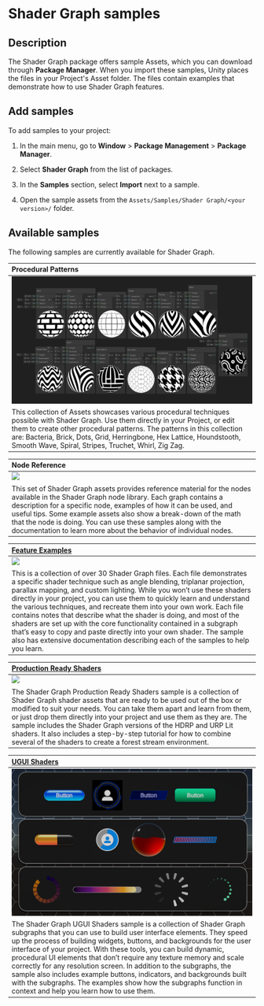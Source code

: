 # Shader Graph samples

## Description

The Shader Graph package offers sample Assets, which you can download through **Package Manager**. When you import these samples, Unity places the files in your Project's Asset folder. The files contain examples that demonstrate how to use Shader Graph features.

## Add samples

To add samples to your project:

1. In the main menu, go to **Window** > **Package Management** > **Package Manager**.

1. Select **Shader Graph** from the list of packages.

1. In the **Samples** section, select **Import** next to a sample.

1. Open the sample assets from the `Assets/Samples/Shader Graph/<your version>/` folder.

## Available samples

The following samples are currently available for Shader Graph.

| Procedural Patterns |
|:--------------------|
|![](images/Patterns_Page.png) |
| This collection of Assets showcases various procedural techniques possible with Shader Graph. Use them directly in your Project, or edit them to create other procedural patterns. The patterns in this collection are: Bacteria, Brick, Dots, Grid, Herringbone, Hex Lattice, Houndstooth, Smooth Wave, Spiral, Stripes, Truchet, Whirl, Zig Zag. |


| Node Reference |
|:--------------------|
|![](images/NodeReferenceSamples.png) |
| This set of Shader Graph assets provides reference material for the nodes available in the Shader Graph node library. Each graph contains a description for a specific node, examples of how it can be used, and useful tips. Some example assets also show a break-down of the math that the node is doing. You can use these samples along with the documentation to learn more about the behavior of individual nodes. |

| [Feature Examples](Shader-Graph-Sample-Feature-Examples.md) |
|:--------------------|
|![](images/FeatureExamplesSample.png) |
| This is a collection of over 30 Shader Graph files.  Each file demonstrates a specific shader technique such as angle blending, triplanar projection, parallax mapping, and custom lighting. While you won’t use these shaders directly in your project, you can use them to quickly learn and understand the various techniques, and recreate them into your own work. Each file contains notes that describe what the shader is doing, and most of the shaders are set up with the core functionality contained in a subgraph that’s easy to copy and paste directly into your own shader. The sample also has extensive documentation describing each of the samples to help you learn.

| [Production Ready Shaders](Shader-Graph-Sample-Production-Ready.md) |
|:--------------------|
|![](images/ProductionReadySample.png) |
| The Shader Graph Production Ready Shaders sample is a collection of Shader Graph shader assets that are ready to be used out of the box or modified to suit your needs.  You can take them apart and learn from them, or just drop them directly into your project and use them as they are. The sample includes the Shader Graph versions of the HDRP and URP Lit shaders. It also includes a step-by-step tutorial for how to combine several of the shaders to create a forest stream environment.

| [UGUI Shaders](Shader-Graph-Sample-UGUI-Shaders.md) |
|:--------------------|
|![](images/UIToolsSample.png) |
| The Shader Graph UGUI Shaders sample is a collection of Shader Graph subgraphs that you can use to build user interface elements. They speed up the process of building widgets, buttons, and backgrounds for the user interface of your project.  With these tools, you can build dynamic, procedural UI elements that don’t require any texture memory and scale correctly for any resolution screen. In addition to the subgraphs, the sample also includes example buttons, indicators, and backgrounds built with the subgraphs.  The examples show how the subgraphs function in context and help you learn how to use them.

